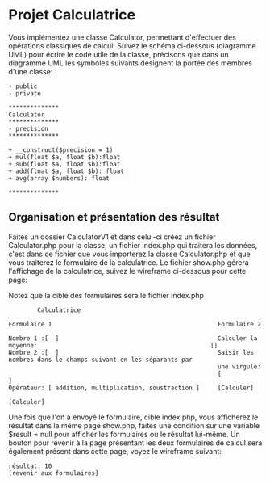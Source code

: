 #  Projet Calculatrice

Vous implémentez une classe Calculator, permettant d'effectuer des opérations classiques de calcul.
Suivez le schéma ci-dessous (diagramme UML) pour écrire le code utile de la classe, précisons que dans un diagramme UML
les symboles suivants désignent la portée des membres d'une classe:

```text
+ public
- private
```
```text
**************
Calculator
**************
- precision
**************

+ __construct($precision = 1)
+ mul(float $a, float $b):float
+ sub(float $a, float $b):float
+ add(float $a, float $b): float
+ avg(array $numbers): float

**************

```

## Organisation et présentation des résultat

Faites un dossier CalculatorV1 et dans celui-ci créez un fichier Calculator.php pour la classe, un fichier index.php
qui traitera les données, c'est dans ce fichier que vous importerez la classe Calculator.php et que vous traiterez le formulaire
de la calculatrice. Le fichier show.php gérera l'affichage de la calculatrice, suivez le wireframe ci-dessous pour cette page:

Notez que la cible des formulaires sera le fichier index.php

```
        Calculatrice
        
Formulaire 1                                              Formulaire 2 

Nombre 1 :[  ]                                            Calculer la moyenne:                                                []  
Nombre 2 :[  ]                                            Saisir les nombres dans le champs suivant en les séparants par 
                                                          une virgule:
                                                          [           ]
Opérateur: [ addition, multiplication, soustraction ]     [Calculer]

[Calculer]

```

Une fois que l'on a envoyé le formulaire, cible index.php, vous afficherez le résultat dans la même page show.php, faites une condition sur 
une variable $result = null pour afficher les formulaires ou le résultat lui-même. Un bouton pour revenir à la page présentant
les deux formulaires de calcul sera également présent dans cette page, voyez le wireframe suivant:

```
résultat: 10
[revenir aux formulaires]

```
